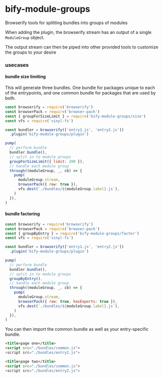 # bify-module-groups

Browserify tools for splitting bundles into groups of modules

When adding the plugin, the browserify stream has an output of a single `ModuleGroup` object.

The output stream can then be piped into other provided tools to customize the groups to your desire


### usecases


#### bundle size limiting

This will generate three bundles.
One bundle for packages unique to each of the entrypoints, and one common bundle for packages that are used by both.

```js
const browserify = require('browserify')
const browserPack = require('browser-pack')
const { groupForSizeLimit } = require('bify-module-groups/size')
const vfs = require('vinyl-fs')

const bundler = browserify(['entry1.js', 'entry2.js'])
  .plugin('bify-module-groups/plugin')

pump(
  // perform bundle
  bundler.bundle(),
  // split in to module groups
  groupForSizeLimit({ limit: 200 }),
  // handle each module group
  through((moduleGroup, _, cb) => {
    pump(
      moduleGroup.stream,
      browserPack({ raw: true }),
      vfs.dest(`./bundles/${moduleGroup.label}.js`),
    )
  }),
)
```

#### bundle factoring

```js
const browserify = require('browserify')
const browserPack = require('browser-pack')
const { groupByEntry } = require('bify-module-groups/factor')
const vfs = require('vinyl-fs')

const bundler = browserify(['entry1.js', 'entry2.js'])
  .plugin('bify-module-groups/plugin')

pump(
  // perform bundle
  bundler.bundle(),
  // split in to module groups
  groupByEntry(),
  // handle each module group
  through((moduleGroup, _, cb) => {
    pump(
      moduleGroup.stream,
      browserPack({ raw: true, hasExports: true }),
      vfs.dest(`./bundles/${moduleGroup.label}.js`),
    )
  }),
)
```

You can then import the common bundle as well as your entry-specific bundle.

```html
<title>page one</title>
<script src="./bundles/common.js">
<script src="./bundles/entry1.js">
```

```html
<title>page two</title>
<script src="./bundles/common.js">
<script src="./bundles/entry2.js">
```
